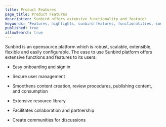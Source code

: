 ```yaml
---
title: Product Features
page_title: Product Features
description: Sunbird offers extensive functionality and features 
keywords: 'Features, highlights, sunbird features, functionalities, sunbird funtionality'
published: true
allowSearch: true
--- 
```


Sunbird is an opensource platform which is robust, scalable, extensible, flexible and easily configurable. The ease to use Sunbird platform offers extensive functions and features to its users:

* Easy onboarding and sign in

* Secure user management

* Smoothens content creation, review procedures, publishing content, and consumption

* Extensive resource library

* Facilitates collaboration and partnership

* Create communities for discussions
